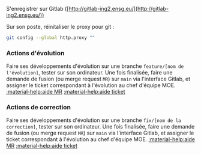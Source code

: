 S'enregistrer sur Gitlab ([http://gitlab-ing2.ensg.eu/](http://gitlab-ing2.ensg.eu/))

Sur son poste, réinitaliser le proxy pour git :
```bash
git config --global http.proxy ""
```

### Actions d'évolution

Faire ses développements d'évolution sur une branche `feature/[nom de l'évolution]`, tester sur son ordinateur. Une fois finalisée, faire une demande de fusion (ou merge request `MR`) sur `main` via l'interface Gitlab, et assigner le ticket correspondant à l'évolution au chef d'équipe MOE. [:material-help:aide MR](gitlab/mr.md#creer-une-merge-request) [:material-help:aide ticket](gitlab/issues.md#changer-lassignation-dun-ticket)

### Actions de correction

Faire ses développements d'évolution sur une branche `fix/[nom de la correction]`, tester sur son ordinateur. Une fois finalisée, faire une demande de fusion (ou merge request `MR`) sur `main` via l'interface Gitlab, et assigner le ticket correspondant à l'évolution au chef d'équipe MOE. [:material-help:aide MR](gitlab/mr.md#creer-une-merge-request) [:material-help:aide ticket](gitlab/issues.md#changer-lassignation-dun-ticket)
